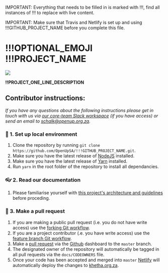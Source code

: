 IMPORTANT: Everything that needs to be filled in is marked with !!!, find all instances of !!! to replace with live content.

IMPORTANT: Make sure that Travis and Netlify is set up and using !!!GITHUB_PROJECT_NAME before you complete this file.

# !!!OPTIONAL_EMOJI !!!PROJECT_NAME

[![](https://img.shields.io/badge/openup--content--starter-0.0.1-blue.svg)](https://github.com/OpenUpSA/react-webapp-starters) <!--[![](https://travis-ci.org/OpenUpSA/!!!GITHUB_PROJECT_NAME.svg?branch=master)](https://travis-ci.org/OpenUpSA/!!!GITHUB_PROJECT_NAME) --> <!--  [![](https://api.netlify.com/api/v1/badges/!!!NETLIFY_PROJECT_API_KEY/deploy-status)](https://app.netlify.com/sites/!!!GITHUB_PROJECT_NAME/deploys) -->

**!!PROJECT_ONE_LINE_DESCRIPTION**

## Contributor instructions:

*If you have any questions about the following instructions please get in touch with us via [our core-team Slack workspace](https://openupsa.slack.com) (if you have access) or send an email to [schalk@openup.org.za](mailto:schalk@openup.org.za).*

### 🌱 1. Set up local environment

1. Clone the repository by running `git clone https://github.com/OpenUpSA/!!!GITHUB_PROJECT_NAME.git`.
2. Make sure you have the latest release of [NodeJS](https://nodejs.org/en/) installed.
3. Make sure you have the latest release of [Yarn](https://yarnpkg.com/en/docs/install) installed.
4. Run `yarn` in the root folder of the repository to install all dependancies.

### 👓 2. Read our documentation

1. Please familiarise yourself with [this project's architecture and guidelines](#) before proceding.

### 🚀 3. Make a pull request

1. If you are making a public pull request (i.e. you do not have write access) use the [forking Git workflow](https://www.atlassian.com/git/tutorials/comparing-workflows/forking-workflow).
2. If you are a project contributor (.e. you have write access) use the [feature branch Git workflow](https://www.atlassian.com/git/tutorials/comparing-workflows/feature-branch-workflow).
3. Make a [pull request](https://www.atlassian.com/git/tutorials/making-a-pull-request) via the [Github](#github) dashboard to the `master` branch.
4. The designated owner of the repository will automatically be tagged in all pull requests via the `docs/CODEOWNERS` file.
5. Once your code has been accepted and merged into `master` [Netlify](#netlify) will automatically deploy the changes to [khetha.org.za](http://khetha.org.za).
